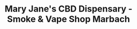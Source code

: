 ---
title: "Mary Jane's CBD Dispensary - Smoke & Vape Shop Marbach"
url: /san-antonio/mary-janes-cbd-dispensary-smoke-and-vape-shop-marbach/
shop: tobacco
---